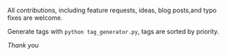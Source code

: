 All contributions, including feature requests, ideas, blog posts,and typo fixes are welcome.

Generate tags with `python tag_generator.py`, tags are sorted by priority.

*Thank you*